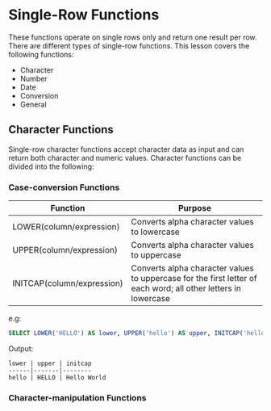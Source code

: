 # Single-Row Functions

These functions operate on single rows only and return one result per row. There are different types of single-row functions. This lesson covers the following functions:
- Character
- Number
- Date
- Conversion
- General

## Character Functions

Single-row character functions accept character data as input and can return both character and numeric values. Character functions can be divided into the following:

### Case-conversion Functions

Function | Purpose
--- | ---
LOWER(column/expression) | Converts alpha character values to lowercase
UPPER(column/expression) | Converts alpha character values to uppercase
INITCAP(column/expression) | Converts alpha character values to uppercase for the first letter of each word; all other letters in lowercase

e.g:
```sql
SELECT LOWER('HELLO') AS lower, UPPER('hello') AS upper, INITCAP('hello world') AS initcap;
```
Output:
```
lower | upper | initcap
------|-------|--------
hello | HELLO | Hello World
```



### Character-manipulation Functions
